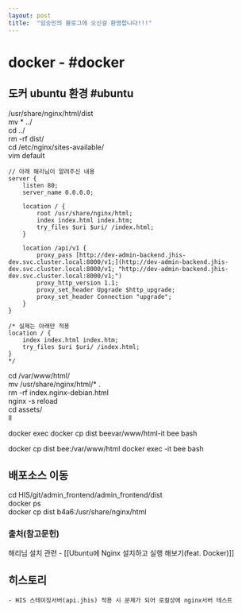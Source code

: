 ```yaml
---
layout: post
title:  "임승민의 블로그에 오신걸 환영합니다!!!"
---
```


# docker - #docker


## 도커 ubuntu 환경 #ubuntu
/usr/share/nginx/html/dist  
mv * ../  
cd ../  
rm -rf dist/  
cd /etc/nginx/sites-available/  
vim default  
```
// 아래 해리님이 알려주신 내용
server {
	listen 80;
	server_name 0.0.0.0;

	location / {
		root /usr/share/nginx/html;
		index index.html index.htm;
		try_files $uri $uri/ /index.html;
	}

	location /api/v1 {
		proxy_pass [http://dev-admin-backend.jhis-dev.svc.cluster.local:8000/v1;](http://dev-admin-backend.jhis-dev.svc.cluster.local:8000/v1; "http://dev-admin-backend.jhis-dev.svc.cluster.local:8000/v1;")
		proxy_http_version 1.1;
		proxy_set_header Upgrade $http_upgrade;
		proxy_set_header Connection "upgrade";
	}
}

/* 실제는 아래만 적용
location / {
    index index.html index.htm;
    try_files $uri $uri/ /index.html;
}
*/
```
cd /var/www/html/  
mv /usr/share/nginx/html/* .  
rm -rf index.nginx-debian.html  
nginx -s reload  
cd assets/  
ll  


docker exec docker cp dist beevar/www/html-it bee bash

docker cp dist bee:/var/www/html
docker exec -it bee bash

## 배포소스 이동
cd HIS/git/admin_frontend/admin_frontend/dist  
docker ps  
docker cp dist b4a6:/usr/share/nginx/html  



### 출처(참고문헌)
해리님
설치 관련 - [[Ubuntu에 Nginx 설치하고 실행 해보기(feat. Docker)]]


## 히스토리
	- HIS 스테이징서버(api.jhis) 적용 시 문제가 되어 로컬상에 nginx서버 테스트

